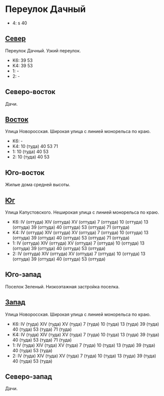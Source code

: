 # Переулок Дачный

* 4:    s
        40

## [Север](./10385060.md)

Переулок Дачный.
Узкий переулок.

* K6:   39  53
* K4:   39  53
* 1:    -
* 2:    -

## Северо-восток

Дачи.

## [Восток](./10390065.md)

Улица Новоросская.
Широкая улица с линией монорельса по краю.

* K6:   -
* K4:   10 (туда)   40  53  71
* 1:    10 (туда)   40  53
* 2:    10 (туда)   40  53

## Юго-восток

Жилые дома средней высоты.

## [Юг](./10385070.md)

Улица Капустовского.
Неширокая улица с линией монорельса по краю.

* K6:   IV (оттуда) XIV (оттуда)    XV (оттуда)
        7 (оттуда)  10 (оттуда) 13 (оттуда) 39 (оттуда) 40 (оттуда) 53 (оттуда) 71 (оттуда)
* K4:   IV (оттуда) XIV (оттуда)    XV (оттуда)
        7 (оттуда)  10 (оттуда) 13 (оттуда) 39 (оттуда) 40 (оттуда) 53 (оттуда) 71 (оттуда)
* 1:    IV (оттуда) XIV (оттуда)    XV (оттуда)
        7 (оттуда)  10 (оттуда) 13 (оттуда) 39 (оттуда) 40 (оттуда) 53 (оттуда)
* 2:    IV (оттуда) XIV (оттуда)    XV (оттуда)
        7 (оттуда)  10 (оттуда) 13 (оттуда) 39 (оттуда) 40 (оттуда) 53 (оттуда)

## Юго-запад

Поселок Зеленый.
Низкоэтажная застройка поселка.

## [Запад](./10377065.md)

Улица Новоросская.
Широкая улица с линией монорельса по краю.

* K6:   IV (туда)   XIV (туда)  XV (туда)
        7 (туда)    10 (туда)   13 (туда)   39 (туда)   40 (туда)   53 (туда)   71 (туда)
* K4:   IV (туда)   XIV (туда)  XV (туда)
        7 (туда)    10 (туда)   13 (туда)   39 (туда)   40 (туда)   53 (туда)   71 (туда)
* 1:    IV (туда)   XIV (туда)  XV (туда)
        7 (туда)    10 (туда)   13 (туда)   39 (туда)   40 (туда)   53 (туда)
* 2:    IV (туда)   XIV (туда)  XV (туда)
        7 (туда)    10 (туда)   13 (туда)   39 (туда)   40 (туда)   53 (туда)

## Северо-запад

Дачи.
